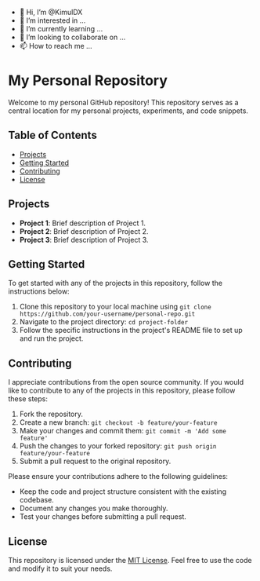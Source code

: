 - 👋 Hi, I’m @KimulDX
- 👀 I’m interested in ...
- 🌱 I’m currently learning ...
- 💞️ I’m looking to collaborate on ...
- 📫 How to reach me ...

# My Personal Repository

Welcome to my personal GitHub repository! This repository serves as a central location for my personal projects, experiments, and code snippets.

## Table of Contents

- [Projects](#projects)
- [Getting Started](#getting-started)
- [Contributing](#contributing)
- [License](#license)

## Projects

- **Project 1**: Brief description of Project 1.
- **Project 2**: Brief description of Project 2.
- **Project 3**: Brief description of Project 3.

## Getting Started

To get started with any of the projects in this repository, follow the instructions below:

1. Clone this repository to your local machine using `git clone https://github.com/your-username/personal-repo.git`
2. Navigate to the project directory: `cd project-folder`
3. Follow the specific instructions in the project's README file to set up and run the project.

## Contributing

I appreciate contributions from the open source community. If you would like to contribute to any of the projects in this repository, please follow these steps:

1. Fork the repository.
2. Create a new branch: `git checkout -b feature/your-feature`
3. Make your changes and commit them: `git commit -m 'Add some feature'`
4. Push the changes to your forked repository: `git push origin feature/your-feature`
5. Submit a pull request to the original repository.

Please ensure your contributions adhere to the following guidelines:
- Keep the code and project structure consistent with the existing codebase.
- Document any changes you make thoroughly.
- Test your changes before submitting a pull request.

## License

This repository is licensed under the [MIT License](LICENSE). Feel free to use the code and modify it to suit your needs.


